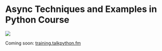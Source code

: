 # Async Techniques and Examples in Python Course

![](https://raw.githubusercontent.com/talkpython/async-techniques-python-course/master/readme_resources/async-python.png)

Coming soon: [training.talkpython.fm](https://training.talkpython.fm/)